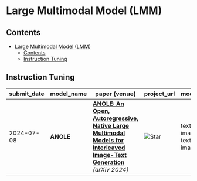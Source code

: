 # Large Multimodal Model (LMM)

## Contents
- [Large Multimodal Model (LMM)](#large-multimodal-model-lmm)
  - [Contents](#contents)
  - [Instruction Tuning](#instruction-tuning)

## Instruction Tuning

| submit_date | model_name | paper (venue) | project_url | modality |
| --- | --- | --- | --- | --- |
| 2024-07-08 | **ANOLE** | [**ANOLE: An Open, Autoregressive, Native Large Multimodal Models for Interleaved Image-Text Generation**](https://arxiv.org/abs/2407.06135) *(arXiv 2024)* | ![Star](https://img.shields.io/github/stars/GAIR-NLP/anole.svg?style=social&label=Star) | text, image => text, image |  |
